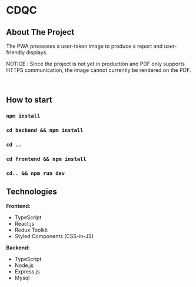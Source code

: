 # CDQC

## About The Project

The PWA processes a user-taken image to produce a report and user-friendly displays.

NOTICE : Since the project is not yet in production and PDF only supports HTTPS communication, the image cannot currently be rendered on the PDF.

<br>

## How to start

### `npm install`

### `cd backend && npm install`

### `cd ..`

### `cd frontend && npm install`

### `cd.. && npm run dev`

## Technologies

**Frontend:**

- TypeScript
- React.js
- Redux Toolkit
- Styled Components (CSS-in-JS)

**Backend:**

- TypeScript
- Node.js
- Express.js
- Mysql
